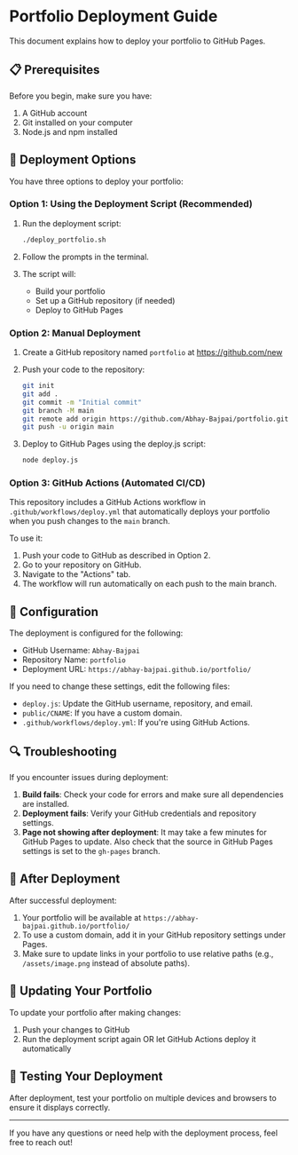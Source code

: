 # Portfolio Deployment Guide

This document explains how to deploy your portfolio to GitHub Pages.

## 📋 Prerequisites

Before you begin, make sure you have:

1. A GitHub account
2. Git installed on your computer
3. Node.js and npm installed

## 🚀 Deployment Options

You have three options to deploy your portfolio:

### Option 1: Using the Deployment Script (Recommended)

1. Run the deployment script:
   ```bash
   ./deploy_portfolio.sh
   ```

2. Follow the prompts in the terminal.

3. The script will:
   - Build your portfolio
   - Set up a GitHub repository (if needed)
   - Deploy to GitHub Pages

### Option 2: Manual Deployment

1. Create a GitHub repository named `portfolio` at https://github.com/new

2. Push your code to the repository:
   ```bash
   git init
   git add .
   git commit -m "Initial commit"
   git branch -M main
   git remote add origin https://github.com/Abhay-Bajpai/portfolio.git
   git push -u origin main
   ```

3. Deploy to GitHub Pages using the deploy.js script:
   ```bash
   node deploy.js
   ```

### Option 3: GitHub Actions (Automated CI/CD)

This repository includes a GitHub Actions workflow in `.github/workflows/deploy.yml` that automatically deploys your portfolio when you push changes to the `main` branch.

To use it:

1. Push your code to GitHub as described in Option 2.
2. Go to your repository on GitHub.
3. Navigate to the "Actions" tab.
4. The workflow will run automatically on each push to the main branch.

## 📝 Configuration

The deployment is configured for the following:

- GitHub Username: `Abhay-Bajpai`
- Repository Name: `portfolio`
- Deployment URL: `https://abhay-bajpai.github.io/portfolio/`

If you need to change these settings, edit the following files:

- `deploy.js`: Update the GitHub username, repository, and email.
- `public/CNAME`: If you have a custom domain.
- `.github/workflows/deploy.yml`: If you're using GitHub Actions.

## 🔍 Troubleshooting

If you encounter issues during deployment:

1. **Build fails**: Check your code for errors and make sure all dependencies are installed.
2. **Deployment fails**: Verify your GitHub credentials and repository settings.
3. **Page not showing after deployment**: It may take a few minutes for GitHub Pages to update. Also check that the source in GitHub Pages settings is set to the `gh-pages` branch.

## 🎉 After Deployment

After successful deployment:

1. Your portfolio will be available at `https://abhay-bajpai.github.io/portfolio/`
2. To use a custom domain, add it in your GitHub repository settings under Pages.
3. Make sure to update links in your portfolio to use relative paths (e.g., `/assets/image.png` instead of absolute paths).

## 🔄 Updating Your Portfolio

To update your portfolio after making changes:

1. Push your changes to GitHub
2. Run the deployment script again OR let GitHub Actions deploy it automatically

## 📱 Testing Your Deployment

After deployment, test your portfolio on multiple devices and browsers to ensure it displays correctly.

---

If you have any questions or need help with the deployment process, feel free to reach out!